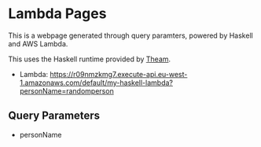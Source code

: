 # Lambda Pages

This is a webpage generated through query paramters, powered by Haskell and AWS Lambda.

This uses the Haskell runtime provided by [Theam](https://github.com/theam/aws-lambda-haskell-runtime).

- Lambda: https://r09nmzkmg7.execute-api.eu-west-1.amazonaws.com/default/my-haskell-lambda?personName=randomperson

## Query Parameters

- personName
